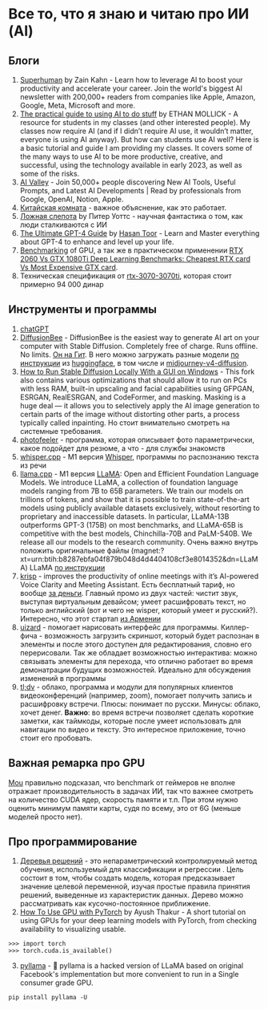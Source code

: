 # Все то, что я знаю и читаю про ИИ (AI)

## Блоги

1. [Superhuman](https://superhuman.beehiiv.com) by Zain Kahn - Learn how to leverage AI to boost your productivity and accelerate your career. Join the world's biggest AI newsletter with 200,000+ readers from companies like Apple, Amazon, Google, Meta, Microsoft and more.
2. [The practical guide to using AI to do stuff](https://www.oneusefulthing.org/p/the-practical-guide-to-using-ai-to) by ETHAN MOLLICK - A resource for students in my classes (and other interested people). My classes now require AI (and if I didn’t require AI use, it wouldn’t matter, everyone is using AI anyway). But how can students use AI well? Here is a basic tutorial and guide I am providing my classes. It covers some of the many ways to use AI to be more productive, creative, and successful, using the technology available in early 2023, as well as some of the risks.
3. [AI Valley](https://www.theaivalley.com) - Join 50,000+ people discovering New AI Tools, Useful Prompts, and Latest AI Developments | Read by professionals from Google, OpenAI, Notion, Apple. 
4. [Китайская комната](https://ru.wikipedia.org/wiki/Китайская_комната) - важное объяснение, как это работает. 
5. [Ложная слепота](https://fantlab.ru/work134421) by Питер Уоттс - научная фантастика о том, как люди сталкиваются с ИИ
6. [The Ultimate GPT-4 Guide](https://hasantoxr.gumroad.com/l/gpt4) by [Hasan Toor](https://bio.link/hasantoxr) - Learn and Master everything about GPT-4 to enhance and level up your life. 
7. [Benchmarking](https://www.youtube.com/watch?v=ZnhFA-r_YvA) of GPU, а так же в практическом применении [RTX 2060 Vs GTX 1080Ti Deep Learning Benchmarks: Cheapest RTX card Vs Most Expensive GTX card](https://towardsdatascience.com/rtx-2060-vs-gtx-1080ti-in-deep-learning-gpu-benchmarks-cheapest-rtx-vs-most-expensive-gtx-card-cd47cd9931d2).
8. Техническая спецификация от [rtx-3070-3070ti](https://www.nvidia.com/en-eu/geforce/graphics-cards/30-series/rtx-3070-3070ti/), которая стоит примерно 94 000 динар

## Инструменты и программы

1. [chatGPT](https://chat.openai.com)
2. [DiffusionBee](https://diffusionbee.com) - DiffusionBee is the easiest way to generate AI art on your computer with Stable Diffusion. Completely free of charge. Runs offline. No limits. [Он на Гит](https://github.com/divamgupta/diffusionbee-stable-diffusion-ui). В него можно загружать разные модели [по инструкции](https://github.com/divamgupta/diffusionbee-stable-diffusion-ui/blob/master/DOCUMENTATION.md) из [huggingface](https://huggingface.co/models?other=stable-diffusion), в том числе и [midjourney-v4-diffusion](https://huggingface.co/flax/midjourney-v4-diffusion).
3. [How to Run Stable Diffusion Locally With a GUI on Windows](https://www.howtogeek.com/832491/how-to-run-stable-diffusion-locally-with-a-gui-on-windows/) - This fork also contains various optimizations that should allow it to run on PCs with less RAM, built-in upscaling and facial capabilities using GFPGAN, ESRGAN, RealESRGAN, and CodeFormer, and masking. Masking is a huge deal — it allows you to selectively apply the AI image generation to certain parts of the image without distorting other parts, a process typically called inpainting. Но стоит внимательно смотреть на системные требования.
4. [photofeeler](https://www.photofeeler.com) - программа, которая описывает фото параметрически, какое подойдет для резюме, а что - для службы знакомств
5. [whisper.cpp](https://github.com/ggerganov/whisper.cpp) - M1 версия [Whisper](https://github.com/openai/whisper/tree/main), программы по распознанию текста из речи
6. [llama.cpp](https://github.com/ggerganov/llama.cpp) - M1 версия [LLaMA](https://arxiv.org/abs/2302.13971): Open and Efficient Foundation Language Models. We introduce LLaMA, a collection of foundation language models ranging from 7B to 65B parameters. We train our models on trillions of tokens, and show that it is possible to train state-of-the-art models using publicly available datasets exclusively, without resorting to proprietary and inaccessible datasets. In particular, LLaMA-13B outperforms GPT-3 (175B) on most benchmarks, and LLaMA-65B is competitive with the best models, Chinchilla-70B and PaLM-540B. We release all our models to the research community. Очень важно внутрь положить оригинальные файлы (magnet:?xt=urn:btih:b8287ebfa04f879b048d4d4404108cf3e8014352&dn=LLaMA) LLaMA [по инструкции](https://github.com/facebookresearch/llama/issues/149)
7. [krisp](https://krisp.ai) - improves the productivity of online meetings with it’s AI-powered Voice Clarity and Meeting Assistant. Есть бесплатный тариф, но вообще [за деньги](https://krisp.ai/pricing/). Главный промо из двух частей: чистит звук, выступая виртуальным девайсом; умеет расшифровать текст, но только английский (вот и чего не wisper, который умеет и русский?). Интересно, что этот стартап [из Армении](https://www.forbes.ru/rubriki-kanaly/video/490322-kak-relokanty-iz-rossii-vliaut-na-ekonomiku-armenii)
8. [uizard](https://uizard.io) - помогает нарисовать интерфейс для программы. Киллер-фича - возможность загрузить скриншот, который будет распознан в элементы и после этого доступен для редактирования, словно его перерисовали. Так же обладает возможностью интерактива: можно связывать элементы для перехода, что отлично работает во время демонатрации будущих возможностей. Идеально для обсуждения изменений в программы
9. [tl;dv](https://tldv.io) - облако, программа и модули для популярных клиентов видеоконференций (например, zoom), помогает получить запись и расшифровку встречи. Плюсы: понимает по русски. Минусы: облако, хочет денег. **Важно**: во время встречи позволяет сделать короткие заметки, как таймкоды, которые после умеет использовать для навигации по видео и тексту. Это интересное приложение, точно стоит его пробовать.

## Важная ремарка про GPU

[Mou](https://github.com/mou) правильно подсказал, что benchmark от геймеров не вполне отражает производительность в задачах ИИ, так что важнее смотреть на количество CUDA ядер, скорость памяти и т.п. При этом нужно оценить минимум памяти карты, судя по всему, это от 6G (меньше моделей просто нет).

## Про программирование

1. [Деревья решений](https://scikit-learn.ru/1-10-decision-trees/) - это непараметрический контролируемый метод обучения, используемый для классификации и регрессии . Цель состоит в том, чтобы создать модель, которая предсказывает значение целевой переменной, изучая простые правила принятия решений, выведенные из характеристик данных. Дерево можно рассматривать как кусочно-постоянное приближение.
2. [How To Use GPU with PyTorch](https://wandb.ai/wandb/common-ml-errors/reports/How-To-Use-GPU-with-PyTorch---VmlldzozMzAxMDk) by Ayush Thakur - A short tutorial on using GPUs for your deep learning models with PyTorch, from checking availability to visualizing usable. 
```
>>> import torch
>>> torch.cuda.is_available()
```
3. [pyllama](https://github.com/juncongmoo/pyllama) - 📢 pyllama is a hacked version of LLaMA based on original Facebook's implementation but more convenient to run in a Single consumer grade GPU.
```
pip install pyllama -U
```
